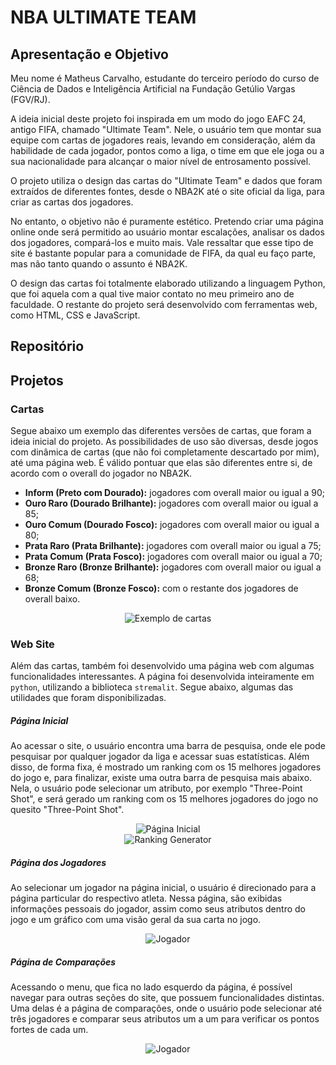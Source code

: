 # NBA ULTIMATE TEAM
## Apresentação e Objetivo

Meu nome é Matheus Carvalho, estudante do terceiro período do curso de Ciência de Dados e Inteligência Artificial na Fundação Getúlio Vargas (FGV/RJ).

A ideia inicial deste projeto foi inspirada em um modo do jogo EAFC 24, antigo FIFA, chamado "Ultimate Team". Nele, o usuário tem que montar sua equipe com cartas de jogadores reais, levando em consideração, além da habilidade de cada jogador, pontos como a liga, o time em que ele joga ou a sua nacionalidade para alcançar o maior nível de entrosamento possível.

O projeto utiliza o design das cartas do "Ultimate Team" e dados que foram extraídos de diferentes fontes, desde o NBA2K até o site oficial da liga, para criar as cartas dos jogadores.

No entanto, o objetivo não é puramente estético. Pretendo criar uma página online onde será permitido ao usuário montar escalações, analisar os dados dos jogadores, compará-los e muito mais. Vale ressaltar que esse tipo de site é bastante popular para a comunidade de FIFA, da qual eu faço parte, mas não tanto quando o assunto é NBA2K.

O design das cartas foi totalmente elaborado utilizando a linguagem Python, que foi aquela com a qual tive maior contato no meu primeiro ano de faculdade. O restante do projeto será desenvolvido com ferramentas web, como HTML, CSS e JavaScript.

## Repositório
## Projetos
### Cartas
Segue abaixo um exemplo das diferentes versões de cartas, que foram a ideia inicial do projeto. As possibilidades de uso são diversas, desde jogos com dinâmica de cartas (que não foi completamente descartado por mim), até uma página web. É válido pontuar que elas são diferentes entre si, de acordo com o overall do jogador no NBA2K.

- **Inform (Preto com Dourado):** jogadores com overall maior ou igual a 90;
- **Ouro Raro (Dourado Brilhante):** jogadores com overall maior ou igual a 85;
- **Ouro Comum (Dourado Fosco):** jogadores com overall maior ou igual a 80;
- **Prata Raro (Prata Brilhante):** jogadores com overall maior ou igual a 75;
- **Prata Comum (Prata Fosco):** jogadores com overall maior ou igual a 70;
- **Bronze Raro (Bronze Brilhante):** jogadores com overall maior ou igual a 68;
- **Bronze Comum (Bronze Fosco):** com o restante dos jogadores de overall baixo.

<div style="text-align:center">
    <img src="https://raw.githubusercontent.com/MatCarvalho21/NBA_ultimate_team/main/main/assets/images/example_full_cards.png?token=GHSAT0AAAAAACM43EKOJTGTTTLBX4PEXMNQZNKRFXQ" alt="Exemplo de cartas" />
</div>

### Web Site
Além das cartas, também foi desenvolvido uma página web com algumas funcionalidades interessantes. A página foi desenvolvida inteiramente em `python`, utilizando a biblioteca `stremalit`. Segue abaixo, algumas das utilidades que foram disponibilizadas. 
##### Página Inicial
Ao acessar o site, o usuário encontra uma barra de pesquisa, onde ele pode pesquisar por qualquer jogador da liga e acessar suas estatísticas. Além disso, de forma fixa, é mostrado um ranking com os 15 melhores jogadores do jogo e, para finalizar, existe uma outra barra de pesquisa mais abaixo. Nela, o usuário pode selecionar um atributo, por exemplo "Three-Point Shot", e será gerado um ranking com os 15 melhores jogadores do jogo no quesito "Three-Point Shot".

<div style="text-align:center">
    <img src="https://raw.githubusercontent.com/MatCarvalho21/NBA_ultimate_team/main/main/assets/images/page/screenshots/home.png?token=GHSAT0AAAAAACM43EKPWBQOVP47DTQH4QZMZNKRVHQ" alt="Página Inicial" />
</div>

<div style="text-align:center">
    <img src="https://raw.githubusercontent.com/MatCarvalho21/NBA_ultimate_team/main/main/assets/images/page/screenshots/ranking.png?token=GHSAT0AAAAAACM43EKPAEJGFNU2K5PPWODYZNKRVLA" alt="Ranking Generator" />
</div>

##### Página dos Jogadores
Ao selecionar um jogador na página inicial, o usuário é direcionado para a página particular do respectivo atleta. Nessa página, são exibidas informações pessoais do jogador, assim como seus atributos dentro do jogo e um gráfico com uma visão geral da sua carta no jogo. 

<div style="text-align:center">
    <img src="https://raw.githubusercontent.com/MatCarvalho21/NBA_ultimate_team/main/main/assets/images/page/screenshots/player_page.png?token=GHSAT0AAAAAACM43EKPTRK7IEE5MTT3RTU6ZNKRVJA" alt="Jogador" />
</div>


##### Página de Comparações
Acessando o menu, que fica no lado esquerdo da página, é possível navegar para outras seções do site, que possuem funcionalidades distintas. Uma delas é a página de comparações, onde o usuário pode selecionar até três jogadores e comparar seus atributos um a um para verificar os pontos fortes de cada um.

<div style="text-align:center">
    <img src="https://raw.githubusercontent.com/MatCarvalho21/NBA_ultimate_team/main/main/assets/images/page/screenshots/comparacao.png?token=GHSAT0AAAAAACM43EKOOHBV4RJP6V4PSTA4ZNKRVGA" alt="Jogador" />
</div>
